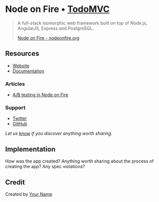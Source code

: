 # Node on Fire • [TodoMVC](http://todomvc.com)

> A full-stack isomorphic web framework built on top of Node.js, AngularJS, Express and PostgreSQL.
>
> [Node on Fire - nodeonfire.org](http://nodeonfire.org)


## Resources

- [Website](http://nodeonfire.org/)
- [Documentation](http://nodeonfire.org/documentation)

### Articles

- [A/B testing in Node on Fire](https://medium.com/@martijndeh/a-b-testing-in-node-js-and-angularjs-64fac4afa47b)

### Support

- [Twitter](https://twitter.com/nodeonfire)
- [GitHub](https://github.com/nodeonfire)

*Let us [know](https://github.com/tastejs/todomvc/issues) if you discover anything worth sharing.*


## Implementation

How was the app created? Anything worth sharing about the process of creating the app? Any spec violations?


## Credit

Created by [Your Name](http://your-website.com)
